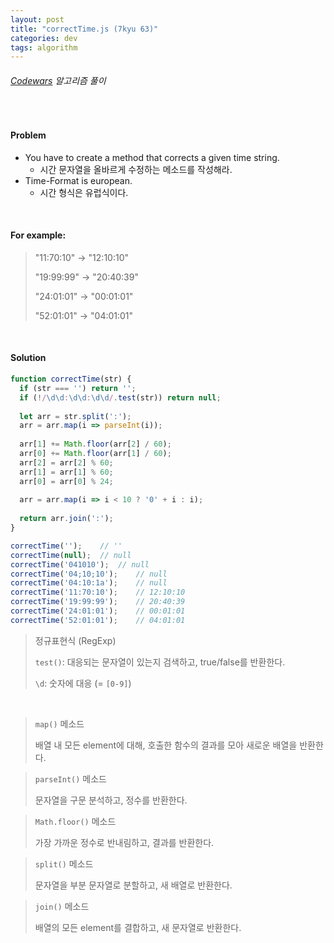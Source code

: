 ```yaml
---
layout: post
title: "correctTime.js (7kyu 63)"
categories: dev
tags: algorithm
---
```


###### [Codewars](https://www.codewars.com) 알고리즘 풀이

<br>

#### Problem

- You have to create a method that corrects a given time string.
  - 시간 문자열을 올바르게 수정하는 메소드를 작성해라.
- Time-Format is european.
  - 시간 형식은 유럽식이다.

<br>

#### For example:

> "11:70:10" -> "12:10:10"
>
> "19:99:99" -> "20:40:39"
>
> "24:01:01" -> "00:01:01"
>
> "52:01:01" -> "04:01:01"

<br>

#### Solution

```js
function correctTime(str) {
  if (str === '') return '';
  if (!/\d\d:\d\d:\d\d/.test(str)) return null;
  
  let arr = str.split(':');
  arr = arr.map(i => parseInt(i));
  
  arr[1] += Math.floor(arr[2] / 60);
  arr[0] += Math.floor(arr[1] / 60);
  arr[2] = arr[2] % 60;
  arr[1] = arr[1] % 60;
  arr[0] = arr[0] % 24;
  
  arr = arr.map(i => i < 10 ? '0' + i : i);
  
  return arr.join(':');
}

correctTime('');	// ''
correctTime(null);	// null
correctTime('041010');	// null
correctTime('04;10;10');	// null
correctTime('04:10:1a');	// null
correctTime('11:70:10');	// 12:10:10
correctTime('19:99:99');	// 20:40:39
correctTime('24:01:01');	// 00:01:01
correctTime('52:01:01');	// 04:01:01
```

> 정규표현식 (RegExp)
>
> `test()`: 대응되는 문자열이 있는지 검색하고, true/false를 반환한다.
>
> `\d`: 숫자에 대응 (= `[0-9]`)

<br>

> `map()` 메소드
>
> 배열 내 모든 element에 대해, 호출한 함수의 결과를 모아 새로운 배열을 반환한다.

> `parseInt()` 메소드
>
> 문자열을 구문 분석하고, 정수를 반환한다.

> `Math.floor()` 메소드
>
> 가장 가까운 정수로 반내림하고, 결과를 반환한다.

> `split()` 메소드
>
> 문자열을 부분 문자열로 분할하고, 새 배열로 반환한다.

> `join()` 메소드
>
> 배열의 모든 element를 결합하고, 새 문자열로 반환한다.

<br>